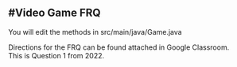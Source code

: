 #Video Game FRQ
---------------
You will edit the methods in src/main/java/Game.java

Directions for the FRQ can be found attached in Google Classroom.   
This is Question 1 from 2022. 
